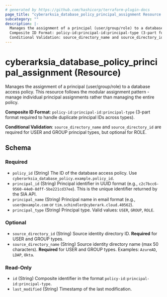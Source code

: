 ```yaml
---
# generated by https://github.com/hashicorp/terraform-plugin-docs
page_title: "cyberarksia_database_policy_principal_assignment Resource - terraform-provider-cyberarksia"
subcategory: ""
description: |-
  Manages the assignment of a principal (user/group/role) to a database access policy. This resource follows the modular assignment pattern - manage individual principal assignments rather than managing the entire policy.
  Composite ID Format: policy-id:principal-id:principal-type (3-part format required to handle duplicate principal IDs across types).
  Conditional Validation: source_directory_name and source_directory_id are required for USER and GROUP principal types, but optional for ROLE.
---
```


# cyberarksia_database_policy_principal_assignment (Resource)

Manages the assignment of a principal (user/group/role) to a database access policy. This resource follows the modular assignment pattern - manage individual principal assignments rather than managing the entire policy.

**Composite ID Format**: `policy-id:principal-id:principal-type` (3-part format required to handle duplicate principal IDs across types).

**Conditional Validation**: `source_directory_name` and `source_directory_id` are required for USER and GROUP principal types, but optional for ROLE.



<!-- schema generated by tfplugindocs -->
## Schema

### Required

- `policy_id` (String) The ID of the database access policy. Use `cyberarksia_database_policy.example.policy_id`.
- `principal_id` (String) Principal identifier in UUID format (e.g., `c2c7bcc6-9560-44e0-8dff-5be221cd37ee`). This is the unique identifier returned by the SIA API.
- `principal_name` (String) Principal name in email format (e.g., `user@example.com` or `tim.schindler@cyberark.cloud.40562`).
- `principal_type` (String) Principal type. Valid values: `USER`, `GROUP`, `ROLE`.

### Optional

- `source_directory_id` (String) Source identity directory ID. **Required** for USER and GROUP types.
- `source_directory_name` (String) Source identity directory name (max 50 characters). **Required** for USER and GROUP types. Examples: `AzureAD`, `LDAP`, `Okta`.

### Read-Only

- `id` (String) Composite identifier in the format `policy-id:principal-id:principal-type`.
- `last_modified` (String) Timestamp of the last modification.
